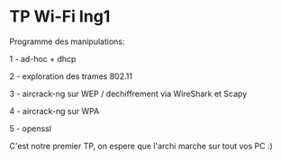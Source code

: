 # TP Wi-Fi Ing1

Programme des manipulations:

1 - ad-hoc + dhcp

2 - exploration des trames 802.11

3 - aircrack-ng sur WEP / dechiffrement via WireShark et Scapy

4 - aircrack-ng sur WPA

5 - openssl

C'est notre premier TP, on espere que l'archi marche sur tout vos PC :)
